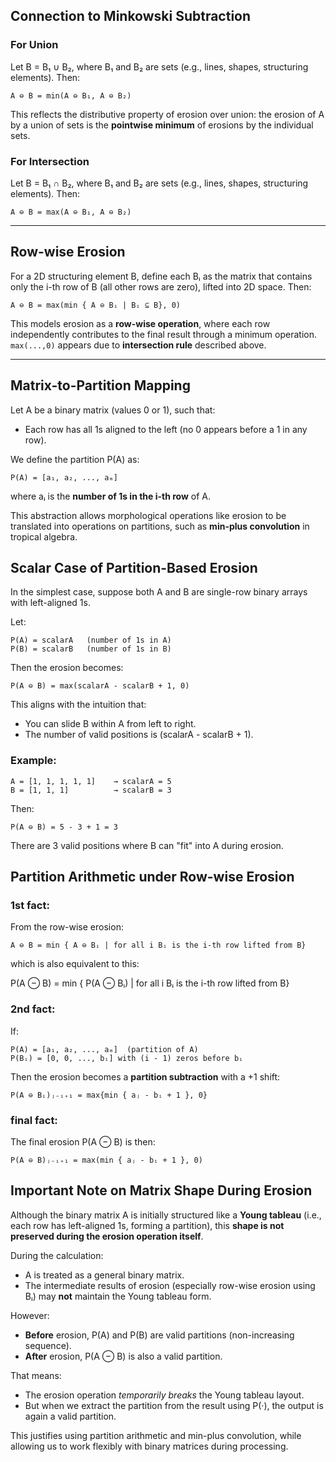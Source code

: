 ## Connection to Minkowski Subtraction

### For Union

Let B = B₁ ∪ B₂, where B₁ and B₂ are sets (e.g., lines, shapes, structuring elements). Then:

    A ⊖ B = min(A ⊖ B₁, A ⊖ B₂)

This reflects the distributive property of erosion over union: the erosion of A by a union of sets is the **pointwise minimum** of erosions by the individual sets.

### For Intersection

Let B = B₁ ∩ B₂, where B₁ and B₂ are sets (e.g., lines, shapes, structuring elements). Then:

    A ⊖ B = max(A ⊖ B₁, A ⊖ B₂)

---

## Row-wise Erosion

For a 2D structuring element B, define each Bᵢ as the matrix that contains only the i-th row of B (all other rows are zero), lifted into 2D space. Then:

    A ⊖ B = max(min { A ⊖ Bᵢ | Bᵢ ⊆ B}, 0)

This models erosion as a **row-wise operation**, where each row independently contributes to the final result through a minimum operation. `max(...,0)` appears due to **intersection rule** described above.

---

## Matrix-to-Partition Mapping

Let A be a binary matrix (values 0 or 1), such that:

- Each row has all 1s aligned to the left (no 0 appears before a 1 in any row).

We define the partition P(A) as:

    P(A) = [a₁, a₂, ..., aₘ]

where aᵢ is the **number of 1s in the i-th row** of A.

This abstraction allows morphological operations like erosion to be translated into operations on partitions, such as **min-plus convolution** in tropical algebra.


## Scalar Case of Partition-Based Erosion

In the simplest case, suppose both A and B are single-row binary arrays with left-aligned 1s.

Let:

    P(A) = scalarA   (number of 1s in A)
    P(B) = scalarB   (number of 1s in B)

Then the erosion becomes:

    P(A ⊖ B) = max(scalarA - scalarB + 1, 0)

This aligns with the intuition that:
- You can slide B within A from left to right.
- The number of valid positions is (scalarA - scalarB + 1).

### Example:

    A = [1, 1, 1, 1, 1]    → scalarA = 5
    B = [1, 1, 1]          → scalarB = 3

Then:

    P(A ⊖ B) = 5 - 3 + 1 = 3

There are 3 valid positions where B can "fit" into A during erosion.

## Partition Arithmetic under Row-wise Erosion

### 1st fact:
From the row-wise erosion:

    A ⊖ B = min { A ⊖ Bᵢ | for all i Bᵢ is the i-th row lifted from B}  
    
which is also equivalent to this:  

P(A ⊖ B) = min { P(A ⊖ Bᵢ) | for all i Bᵢ is the i-th row lifted from B}

### 2nd fact:
If:

    P(A) = [a₁, a₂, ..., aₘ]  (partition of A)
    P(Bᵢ) = [0, 0, ..., bᵢ] with (i - 1) zeros before bᵢ

Then the erosion becomes a **partition subtraction** with a +1 shift:

    P(A ⊖ Bᵢ)ⱼ₋ᵢ₊₁ = max{min { aⱼ - bᵢ + 1 }, 0}

### final fact:

The final erosion P(A ⊖ B) is then:

    P(A ⊖ B)ⱼ₋ᵢ₊₁ = max(min { aⱼ - bᵢ + 1 }, 0)

## Important Note on Matrix Shape During Erosion

Although the binary matrix A is initially structured like a **Young tableau** (i.e., each row has left-aligned 1s, forming a partition), this **shape is not preserved during the erosion operation itself**.

During the calculation:

- A is treated as a general binary matrix.
- The intermediate results of erosion (especially row-wise erosion using Bᵢ) may **not** maintain the Young tableau form.

However:

- **Before** erosion, P(A) and P(B) are valid partitions (non-increasing sequence).
- **After** erosion, P(A ⊖ B) is also a valid partition.

That means:

- The erosion operation *temporarily breaks* the Young tableau layout.
- But when we extract the partition from the result using P(·), the output is again a valid partition.

This justifies using partition arithmetic and min-plus convolution, while allowing us to work flexibly with binary matrices during processing.
